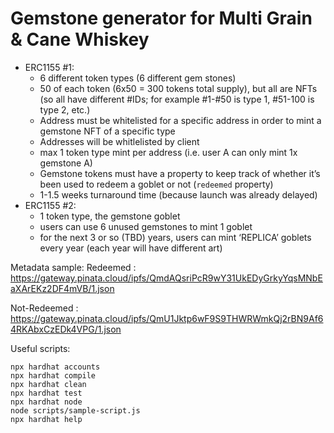 # Gemstone generator for Multi Grain & Cane Whiskey

- ERC1155 #1:
  - 6 different token types (6 different gem stones)
  - 50 of each token (6x50 = 300 tokens total supply), but all are NFTs (so all have different #IDs; for example #1-#50 is type 1, #51-100 is type 2, etc.)
  - Address must be whitelisted for a specific address in order to mint a gemstone NFT of a specific type
  - Addresses will be whitlelisted by client
  - max 1 token type mint per address (i.e. user A can only mint 1x gemstone A)
  - Gemstone tokens must have a property to keep track of whether it’s been used to redeem a goblet or not (`redeemed` property)
  - 1-1.5 weeks turnaround time (because launch was already delayed)
- ERC1155 #2:
  - 1 token type, the gemstone goblet
  - users can use 6 unused gemstones to mint 1 goblet
  - for the next 3 or so (TBD) years, users can mint ‘REPLICA’ goblets every year (each year will have different art)

Metadata sample:
Redeemed : https://gateway.pinata.cloud/ipfs/QmdAQsriPcR9wY31UkEDyGrkyYqsMNbEaXArEKz2DF4mVB/1.json

Not-Redeemed : https://gateway.pinata.cloud/ipfs/QmU1Jktp6wF9S9THWRWmkQj2rBN9Af64RKAbxCzEDk4VPG/1.json

Useful scripts:

```shell
npx hardhat accounts
npx hardhat compile
npx hardhat clean
npx hardhat test
npx hardhat node
node scripts/sample-script.js
npx hardhat help
```
